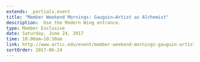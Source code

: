 ```yaml
---
extends: _partials.event
title: "Member Weekend Mornings: Gauguin―Artist as Alchemist"
description:  Use the Modern Wing entrance. 
type: Member Exclusive
date: Saturday, June 24, 2017
time: 10:00am–10:30am
link: http://www.artic.edu/event/member-weekend-mornings-gauguin-artist-alchemist
sortOrder: 2017-06-24
---
```

